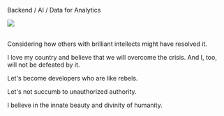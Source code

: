 Backend / AI / Data for Analytics


<a href="mailto:dharana7723@gmail.com"><img src="https://img.shields.io/badge/Gmail-d14836?style=flat-square&logo=Gmail&logoColor=white&link=mailto:dharana7723@gmail.com"></a>
<br><br>

Considering how others with brilliant intellects might have resolved it.

I love my country and believe that we will overcome the crisis. And I, too, will not be defeated by it.

Let's become developers who are like rebels.

Let's not succumb to unauthorized authority.

I believe in the innate beauty and divinity of humanity.
<br><br>
